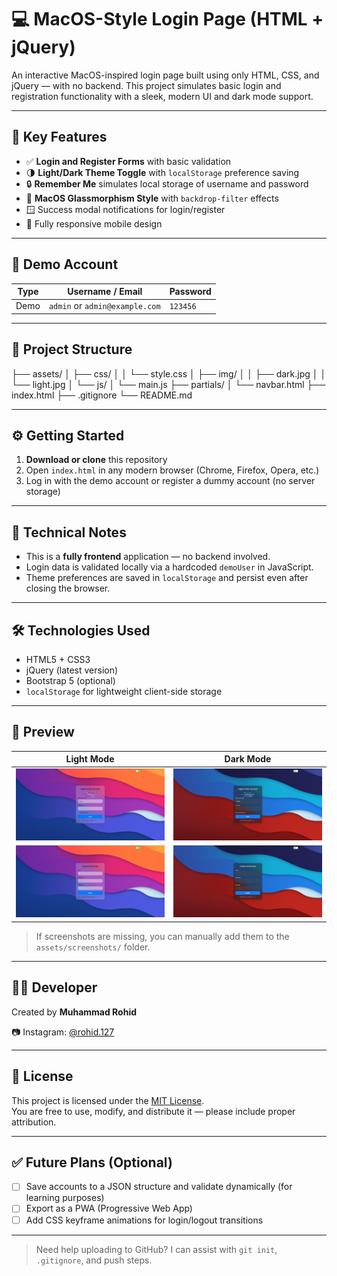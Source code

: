 # 💻 MacOS-Style Login Page (HTML + jQuery)

An interactive MacOS-inspired login page built using only HTML, CSS, and jQuery — with no backend. This project simulates basic login and registration functionality with a sleek, modern UI and dark mode support.

---

## 🧩 Key Features

- ✅ **Login and Register Forms** with basic validation  
- 🌗 **Light/Dark Theme Toggle** with `localStorage` preference saving  
- 🔒 **Remember Me** simulates local storage of username and password  
- 🧊 **MacOS Glassmorphism Style** with `backdrop-filter` effects  
- 🪟 Success modal notifications for login/register  
- 📱 Fully responsive mobile design  

---

## 👤 Demo Account

| Type | Username / Email               | Password |
|------|--------------------------------|----------|
| Demo | `admin` or `admin@example.com` | `123456` |

---

## 📂 Project Structure

├── assets/
│ ├── css/
│ │ └── style.css
│ ├── img/
│ │ ├── dark.jpg
│ │ └── light.jpg
│ └── js/
│ └── main.js
├── partials/
│ └── navbar.html
├── index.html
├── .gitignore
└── README.md


---

## ⚙️ Getting Started

1. **Download or clone** this repository  
2. Open `index.html` in any modern browser (Chrome, Firefox, Opera, etc.)  
3. Log in with the demo account or register a dummy account (no server storage)

---

## 📌 Technical Notes

- This is a **fully frontend** application — no backend involved.  
- Login data is validated locally via a hardcoded `demoUser` in JavaScript.  
- Theme preferences are saved in `localStorage` and persist even after closing the browser.  

---

## 🛠️ Technologies Used

- HTML5 + CSS3  
- jQuery (latest version)  
- Bootstrap 5 (optional)  
- `localStorage` for lightweight client-side storage  

---

## 📸 Preview

| Light Mode | Dark Mode |
|------------|-----------|
| ![light](assets/screenshots/light-mode.png) | ![dark](assets/screenshots/dark-mode.png) |
| ![light](assets/screenshots/light-mode-sing-up.png) | ![dark](assets/screenshots/dark-mode-sing-up.png) |

> If screenshots are missing, you can manually add them to the `assets/screenshots/` folder.

---

## 🧑‍💻 Developer

Created by **Muhammad Rohid**

📷 Instagram: [@rohid.127](https://instagram.com/rohid.127)

---

## 📄 License

This project is licensed under the [MIT License](https://opensource.org/licenses/MIT).  
You are free to use, modify, and distribute it — please include proper attribution.

---

## ✅ Future Plans (Optional)

- [ ] Save accounts to a JSON structure and validate dynamically (for learning purposes)  
- [ ] Export as a PWA (Progressive Web App)  
- [ ] Add CSS keyframe animations for login/logout transitions  

---

> Need help uploading to GitHub? I can assist with `git init`, `.gitignore`, and push steps.
